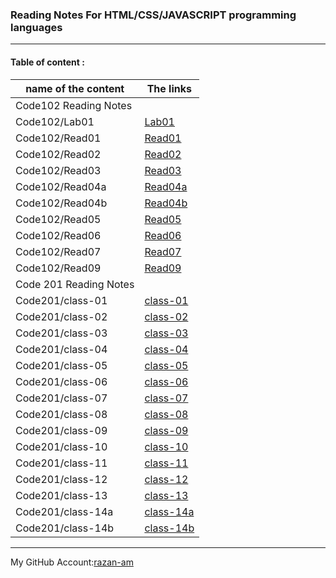 ### **Reading Notes For HTML/CSS/JAVASCRIPT programming languages**
----------------------------------------------------------

#### **Table of content :**


| name of the content |                The links      |
| ------------------- |-------------------------------|
|              Code102 Reading Notes                  |
|Code102/Lab01        |[Lab01](https://razan-am.github.io/reading-notes/Code102/Lab01)|
|Code102/Read01       |[Read01](https://razan-am.github.io/reading-notes/Code102/Read:%2001%20-%20Learning%20Markdown)|
|Code102/Read02       |[Read02](https://razan-am.github.io/reading-notes/Code102/Read:%2002)|
|Code102/Read03       |[Read03](https://razan-am.github.io/reading-notes/Code102/Read:%2003)|
|Code102/Read04a      |[Read04a](https://razan-am.github.io/reading-notes/Code102/Read:%2004a)|
|Code102/Read04b      |[Read04b](https://razan-am.github.io/reading-notes/Code102/Read:%2004b)|
|Code102/Read05       |[Read05](https://razan-am.github.io/reading-notes/Code102/Read:%2005)|
|Code102/Read06       |[Read06](https://razan-am.github.io/reading-notes/Code102/Read:%2006)|
|Code102/Read07       |[Read07](https://razan-am.github.io/reading-notes/Code102/Read:%2007)|
|Code102/Read09       |[Read09](https://razan-am.github.io/reading-notes/Code102/Read:%2009)|
|               Code  201 Reading Notes               |
|Code201/class-01     |[class-01](https://razan-am.github.io/reading-notes/Code201/class-01)|
|Code201/class-02     |[class-02]()                   |
|Code201/class-03     |[class-03]()                   |
|Code201/class-04     |[class-04]()                   |
|Code201/class-05     |[class-05]()                   |
|Code201/class-06     |[class-06]()                   |
|Code201/class-07     |[class-07]()                   |
|Code201/class-08     |[class-08]()                   |
|Code201/class-09     |[class-09]()                   |
|Code201/class-10     |[class-10]()                   |
|Code201/class-11     |[class-11]()                   |
|Code201/class-12     |[class-12]()                   |
|Code201/class-13     |[class-13]()                   |
|Code201/class-14a    |[class-14a]()                  |
|Code201/class-14b    |[class-14b]()                  |






------------------------------------------------------------------------------------------------------------------------

My GitHub Account:[razan-am](https://github.com/Razan-am/reading-notes)